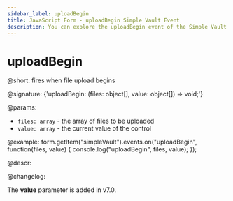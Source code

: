 ```yaml
---
sidebar_label: uploadBegin
title: JavaScript Form - uploadBegin Simple Vault Event 
description: You can explore the uploadBegin event of the Simple Vault control of Form in the documentation of the DHTMLX JavaScript UI library. Browse developer guides and API reference, try out code examples and live demos, and download a free 30-day evaluation version of DHTMLX Suite.
---
```


# uploadBegin

@short: fires when file upload begins

@signature: {'uploadBegin: (files: object[], value: object[]) => void;'} 

@params:
- `files: array` - the array of files to be uploaded
- `value: array` - the current value of the control

@example:
form.getItem("simpleVault").events.on("uploadBegin", function(files, value) {
    console.log("uploadBegin", files, value);
});

@descr:

@changelog:

The **value** parameter is added in v7.0.
